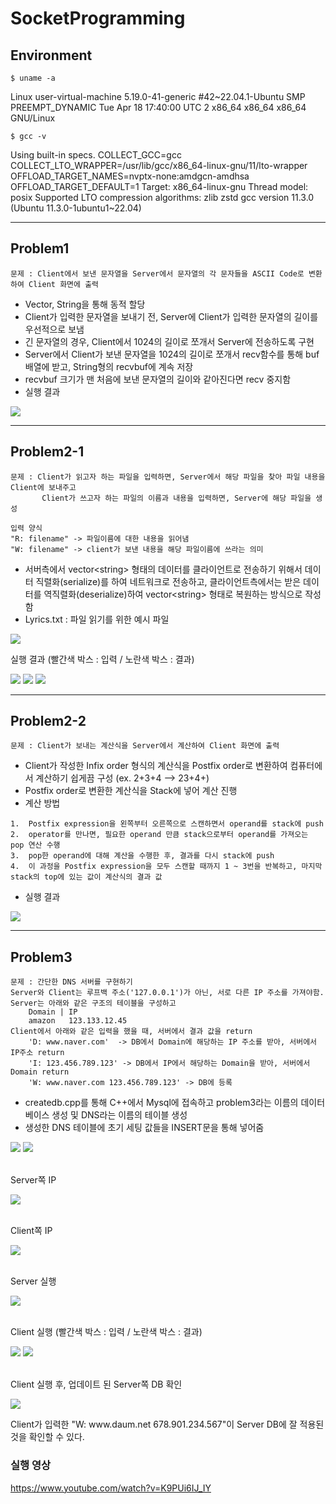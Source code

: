 # SocketProgramming
## Environment
```shell
$ uname -a
```
Linux user-virtual-machine 5.19.0-41-generic #42~22.04.1-Ubuntu SMP PREEMPT_DYNAMIC Tue Apr 18 17:40:00 UTC 2 x86_64 x86_64 x86_64 GNU/Linux

```shell
$ gcc -v
```
Using built-in specs.
COLLECT_GCC=gcc
COLLECT_LTO_WRAPPER=/usr/lib/gcc/x86_64-linux-gnu/11/lto-wrapper
OFFLOAD_TARGET_NAMES=nvptx-none:amdgcn-amdhsa
OFFLOAD_TARGET_DEFAULT=1
Target: x86_64-linux-gnu
Thread model: posix
Supported LTO compression algorithms: zlib zstd
gcc version 11.3.0 (Ubuntu 11.3.0-1ubuntu1~22.04)
<hr/>

## Problem1
```shell
문제 : Client에서 보낸 문자열을 Server에서 문자열의 각 문자들을 ASCII Code로 변환하여 Client 화면에 출력
```
- Vector, String을 통해 동적 할당
- Client가 입력한 문자열을 보내기 전, Server에 Client가 입력한 문자열의 길이를 우선적으로 보냄
- 긴 문자열의 경우, Client에서 1024의 길이로 쪼개서 Server에 전송하도록 구현
- Server에서 Client가 보낸 문자열을 1024의 길이로 쪼개서 recv함수를 통해 buf 배열에 받고, String형의 recvbuf에 계속 저장
- recvbuf 크기가 맨 처음에 보낸 문자열의 길이와 같아진다면 recv 중지함
- 실행 결과
<img src="https://user-images.githubusercontent.com/120318020/236194509-4bb6bacb-24ae-452b-9f1b-2ef84a9c37cb.PNG">
<hr/>

## Problem2-1
```shell
문제 : Client가 읽고자 하는 파일을 입력하면, Server에서 해당 파일을 찾아 파일 내용을 Client에 보내주고
       Client가 쓰고자 하는 파일의 이름과 내용을 입력하면, Server에 해당 파일을 생성
       
입력 양식
"R: filename" -> 파일이름에 대한 내용을 읽어냄
"W: filename" -> client가 보낸 내용을 해당 파일이름에 쓰라는 의미
```
- 서버측에서 vector&lt;string&gt; 형태의 데이터를 클라이언트로 전송하기 위해서 데이터 직렬화(serialize)를 하여 네트워크로 전송하고, 클라이언트측에서는 받은 데이터를 역직렬화(deserialize)하여 vector&lt;string&gt; 형태로 복원하는 방식으로 작성함
- Lyrics.txt : 파일 읽기를 위한 예시 파일
<div>
	<img src="https://github.com/kjungw1025/SocketProgramming/assets/120318020/77d38f6d-7378-459b-bd75-69e94fdaba48">
</div>
<div>
	<p>실행 결과 (빨간색 박스 : 입력 / 노란색 박스 : 결과)</p>
	<img src="https://github.com/kjungw1025/SocketProgramming/assets/120318020/4bb23799-0fdf-449b-8ecb-2ad1392d20d7">
	<img src="https://github.com/kjungw1025/SocketProgramming/assets/120318020/03b889e2-78ab-4ea2-a00d-b3cf1dfbe6f3">
	<img src="https://github.com/kjungw1025/SocketProgramming/assets/120318020/e377aa3f-9670-436f-a1b1-82623963c6c7">
</div>

<hr/>

## Problem2-2
``` shell
문제 : Client가 보내는 계산식을 Server에서 계산하여 Client 화면에 출력
```
- Client가 작성한 Infix order 형식의 계산식을 Postfix order로 변환하여 컴퓨터에서 계산하기 쉽게끔 구성 (ex. 2+3+4 --> 23+4+)
- Postfix order로 변환한 계산식을 Stack에 넣어 계산 진행
- 계산 방법
``` shell
1.  Postfix expression을 왼쪽부터 오른쪽으로 스캔하면서 operand를 stack에 push
2.  operator를 만나면, 필요한 operand 만큼 stack으로부터 operand를 가져오는 pop 연산 수행
3.  pop한 operand에 대해 계산을 수행한 후, 결과를 다시 stack에 push
4.  이 과정을 Postfix expression을 모두 스캔할 때까지 1 ~ 3번을 반복하고, 마지막 stack의 top에 있는 값이 계산식의 결과 값
```
- 실행 결과
<img src="https://user-images.githubusercontent.com/120318020/236652797-aa346b60-6a4b-40eb-9c24-273b636293f8.PNG">
<hr/>

## Problem3
``` shell
문제 : 간단한 DNS 서버를 구현하기
Server와 Client는 루프백 주소('127.0.0.1')가 아닌, 서로 다른 IP 주소를 가져야함.
Server는 아래와 같은 구조의 테이블을 구성하고
	Domain | IP
	amazon   123.133.12.45
Client에서 아래와 같은 입력을 했을 때, 서버에서 결과 값을 return
	'D: www.naver.com'  -> DB에서 Domain에 해당하는 IP 주소를 받아, 서버에서 IP주소 return
	'I: 123.456.789.123' -> DB에서 IP에서 해당하는 Domain을 받아, 서버에서 Domain return
	'W: www.naver.com 123.456.789.123' -> DB에 등록
```
- createdb.cpp를 통해 C++에서 Mysql에 접속하고 problem3라는 이름의 데이터베이스 생성 및 DNS라는 이름의 테이블 생성
- 생성한 DNS 테이블에 초기 세팅 값들을 INSERT문을 통해 넣어줌
<div>
	<img src="https://github.com/kjungw1025/SocketProgramming/assets/120318020/566bc05c-859d-4038-80d1-9997bf39e92e">
	<img src="https://github.com/kjungw1025/SocketProgramming/assets/120318020/39d297b6-e06f-4ccc-8767-377b2407f1a3">
<div/>
<div>
	<br/>
	<p>Server쪽 IP</p>
	<img src="https://github.com/kjungw1025/SocketProgramming/assets/120318020/7c374cb7-3268-417c-a892-3d09e4a3d412">
<div/>
<div>
	<br/>
	<p>Client쪽 IP</p>
	<img src="https://github.com/kjungw1025/SocketProgramming/assets/120318020/cbff1dca-d4b9-433a-a7fb-d8a2c4150aa4">
<div/>
<div>
	<br/>
	<p>Server 실행</p>
	<img src="https://github.com/kjungw1025/SocketProgramming/assets/120318020/b3ff7f4f-5cc3-4893-b997-e506b7dc68ca">
<div/>
<div>
	<br/>
	<p>Client 실행 (빨간색 박스 : 입력 / 노란색 박스 : 결과)</p>
	<img src="https://github.com/kjungw1025/SocketProgramming/assets/120318020/b3a95fce-aca7-4208-a693-ce8087ac5582">
	<img src="https://github.com/kjungw1025/SocketProgramming/assets/120318020/518f3000-d967-4673-81a3-8253922cec91">
<div/>
<div>
	<br/>
	<p>Client 실행 후, 업데이트 된 Server쪽 DB 확인</p>
	<img src="https://github.com/kjungw1025/SocketProgramming/assets/120318020/19b71ee1-092d-49e0-8dcf-1d0c1ca24cd2">
	<p>Client가 입력한 "W: www.daum.net 678.901.234.567"이 Server DB에 잘 적용된 것을 확인할 수 있다.</p>
<div/>

### 실행 영상
https://www.youtube.com/watch?v=K9PUi6IJ_IY
